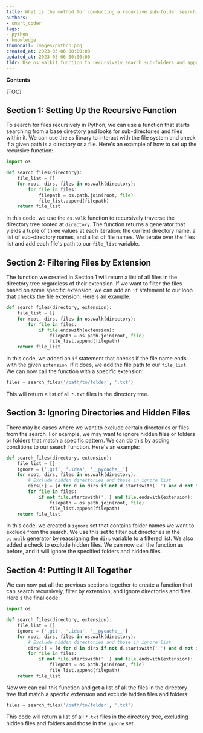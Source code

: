 ```yaml
---
title: What is the method for conducting a recursive sub-folder search and generating a list of files?
authors:
- smart_coder
tags:
- python
- knowledge
thumbnail: images/python.png
created_at: 2023-03-06 00:00:00
updated_at: 2023-03-06 00:00:00
tldr: Use os.walk() function to recursively search sub-folders and append the files to a list.
---
```


**Contents**

[TOC]

## Section 1: Setting Up the Recursive Function

To search for files recursively in Python, we can use a function that starts searching from a base directory and looks for sub-directories and files within it. We can use the `os` library to interact with the file system and check if a given path is a directory or a file. Here's an example of how to set up the recursive function:

```python
import os

def search_files(directory):
    file_list = []
    for root, dirs, files in os.walk(directory):
        for file in files:
            filepath = os.path.join(root, file)
            file_list.append(filepath)
    return file_list
```

In this code, we use the `os.walk` function to recursively traverse the directory tree rooted at `directory`. The function returns a generator that yields a tuple of three values at each iteration: the current directory name, a list of sub-directory names, and a list of file names. We iterate over the files list and add each file's path to our `file_list` variable.


## Section 2: Filtering Files by Extension

The function we created in Section 1 will return a list of all files in the directory tree regardless of their extension. If we want to filter the files based on some specific extension, we can add an `if` statement to our loop that checks the file extension. Here's an example:

```python
def search_files(directory, extension):
    file_list = []
    for root, dirs, files in os.walk(directory):
        for file in files:
            if file.endswith(extension):
                filepath = os.path.join(root, file)
                file_list.append(filepath)
    return file_list
```

In this code, we added an `if` statement that checks if the file name ends with the given `extension`. If it does, we add the file path to our `file_list`. We can now call the function with a specific extension:

```python
files = search_files('/path/to/folder', '.txt')
```

This will return a list of all `*.txt` files in the directory tree.


## Section 3: Ignoring Directories and Hidden Files

There may be cases where we want to exclude certain directories or files from the search. For example, we may want to ignore hidden files or folders or folders that match a specific pattern. We can do this by adding conditions to our search function. Here's an example:

```python
def search_files(directory, extension):
    file_list = []
    ignore = {'.git', '.idea', '__pycache__'}
    for root, dirs, files in os.walk(directory):
        # Exclude hidden directories and those in ignore list
        dirs[:] = [d for d in dirs if not d.startswith('.') and d not in ignore]
        for file in files:
            if not file.startswith('.') and file.endswith(extension):
                filepath = os.path.join(root, file)
                file_list.append(filepath)
    return file_list
```

In this code, we created a `ignore` set that contains folder names we want to exclude from the search. We use this set to filter out directories in the `os.walk` generator by reassigning the `dirs` variable to a filtered list. We also added a check to exclude hidden files. We can now call the function as before, and it will ignore the specified folders and hidden files.


## Section 4: Putting It All Together

We can now put all the previous sections together to create a function that can search recursively, filter by extension, and ignore directories and files. Here's the final code:

```python
import os

def search_files(directory, extension):
    file_list = []
    ignore = {'.git', '.idea', '__pycache__'}
    for root, dirs, files in os.walk(directory):
        # Exclude hidden directories and those in ignore list
        dirs[:] = [d for d in dirs if not d.startswith('.') and d not in ignore]
        for file in files:
            if not file.startswith('.') and file.endswith(extension):
                filepath = os.path.join(root, file)
                file_list.append(filepath)
    return file_list
```

Now we can call this function and get a list of all the files in the directory tree that match a specific extension and exclude hidden files and folders: 

```python
files = search_files('/path/to/folder', '.txt')
``` 

This code will return a list of all `*.txt` files in the directory tree, excluding hidden files and folders and those in the `ignore` set.
